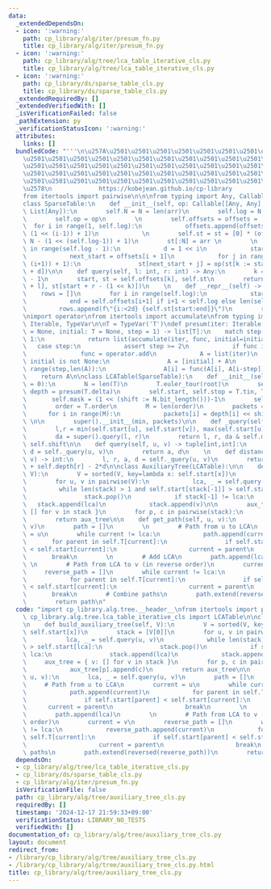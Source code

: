 ```yaml
---
data:
  _extendedDependsOn:
  - icon: ':warning:'
    path: cp_library/alg/iter/presum_fn.py
    title: cp_library/alg/iter/presum_fn.py
  - icon: ':warning:'
    path: cp_library/alg/tree/lca_table_iterative_cls.py
    title: cp_library/alg/tree/lca_table_iterative_cls.py
  - icon: ':warning:'
    path: cp_library/ds/sparse_table_cls.py
    title: cp_library/ds/sparse_table_cls.py
  _extendedRequiredBy: []
  _extendedVerifiedWith: []
  _isVerificationFailed: false
  _pathExtension: py
  _verificationStatusIcon: ':warning:'
  attributes:
    links: []
  bundledCode: "'''\n\u257A\u2501\u2501\u2501\u2501\u2501\u2501\u2501\u2501\u2501\u2501\
    \u2501\u2501\u2501\u2501\u2501\u2501\u2501\u2501\u2501\u2501\u2501\u2501\u2501\
    \u2501\u2501\u2501\u2501\u2501\u2501\u2501\u2501\u2501\u2501\u2501\u2501\u2501\
    \u2501\u2501\u2501\u2501\u2501\u2501\u2501\u2501\u2501\u2501\u2501\u2501\u2501\
    \u2501\u2501\u2501\u2501\u2501\u2501\u2501\u2501\u2501\u2501\u2501\u2501\u2501\
    \u2578\n             https://kobejean.github.io/cp-library               \n'''\n\
    from itertools import pairwise\n\n\nfrom typing import Any, Callable, List\n\n\
    class SparseTable:\n    def __init__(self, op: Callable[[Any, Any], Any], arr:\
    \ List[Any]):\n        self.N = N = len(arr)\n        self.log = N.bit_length()\n\
    \        self.op = op\n        \n        self.offsets = offsets = [0]\n      \
    \  for i in range(1, self.log):\n            offsets.append(offsets[-1] + N -\
    \ (1 << (i-1)) + 1)\n            \n        self.st = st = [0] * (offsets[-1] +\
    \ N - (1 << (self.log-1)) + 1)\n        st[:N] = arr \n        \n        for i\
    \ in range(self.log - 1):\n            d = 1 << i\n            start = offsets[i]\n\
    \            next_start = offsets[i + 1]\n            for j in range(N - (1 <<\
    \ (i+1)) + 1):\n                st[next_start + j] = op(st[k := start+j], st[k\
    \ + d])\n\n    def query(self, l: int, r: int) -> Any:\n        k = (r-l).bit_length()\
    \ - 1\n        start, st = self.offsets[k], self.st\n        return self.op(st[start\
    \ + l], st[start + r - (1 << k)])\n    \n    def __repr__(self) -> str:\n    \
    \    rows = []\n        for i in range(self.log):\n            start = self.offsets[i]\n\
    \            end = self.offsets[i+1] if i+1 < self.log else len(self.st)\n   \
    \         rows.append(f\"{i:<2d} {self.st[start:end]}\")\n        return '\\n'.join(rows)\n\
    \nimport operator\nfrom itertools import accumulate\nfrom typing import Callable,\
    \ Iterable, TypeVar\n\nT = TypeVar('T')\ndef presum(iter: Iterable[T], func: Callable[[T,T],T]\
    \ = None, initial: T = None, step = 1) -> list[T]:\n    match step:\n        case\
    \ 1:\n            return list(accumulate(iter, func, initial=initial))\n     \
    \   case step:\n            assert step >= 2\n            if func is None:\n \
    \               func = operator.add\n            A = list(iter)\n            if\
    \ initial is not None:\n                A = [initial] + A\n            for i in\
    \ range(step,len(A)):\n                A[i] = func(A[i], A[i-step])\n        \
    \    return A\n\nclass LCATable(SparseTable):\n    def __init__(self, T, root\
    \ = 0):\n        N = len(T)\n        T.euler_tour(root)\n        self.depth =\
    \ depth = presum(T.delta)\n        self.start, self.stop = T.tin, T.tout\n\n \
    \       self.mask = (1 << (shift := N.bit_length()))-1\n        self.shift = shift\n\
    \        order = T.order\n        M = len(order)\n        packets = [0]*M\n  \
    \      for i in range(M):\n            packets[i] = depth[i] << shift | order[i]\
    \ \n\n        super().__init__(min, packets)\n\n    def _query(self, u, v):\n\
    \        l,r = min(self.start[u], self.start[v]), max(self.start[u], self.start[v])+1\n\
    \        da = super().query(l, r)\n        return l, r, da & self.mask, da >>\
    \ self.shift\n\n    def query(self, u, v) -> tuple[int,int]:\n        l, r, a,\
    \ d = self._query(u, v)\n        return a, d\n    \n    def distance(self, u,\
    \ v) -> int:\n        l, r, a, d = self._query(u, v)\n        return self.depth[l]\
    \ + self.depth[r] - 2*d\n\nclass AuxiliaryTree(LCATable):\n\n    def build_auxiliary_tree(self,\
    \ V):\n        V = sorted(V, key=lambda x: self.start[x])\n        stack = [V[0]]\n\
    \        for u, v in pairwise(V):\n            lca, _ = self.query(u, v)\n   \
    \         while len(stack) > 1 and self.start[stack[-1]] > self.start[lca]:\n\
    \                stack.pop()\n            if stack[-1] != lca:\n             \
    \   stack.append(lca)\n            stack.append(v)\n\n        aux_tree = { v:\
    \ [] for v in stack }\n        for p, c in pairwise(stack):\n            aux_tree[p].append(c)\n\
    \        return aux_tree\n\n    def get_path(self, u, v):\n        lca, _ = self.query(u,\
    \ v)\n        path = []\n        \n        # Path from u to LCA\n        current\
    \ = u\n        while current != lca:\n            path.append(current)\n     \
    \       for parent in self.T[current]:\n                if self.start[parent]\
    \ < self.start[current]:\n                    current = parent\n             \
    \       break\n        \n        # Add LCA\n        path.append(lca)\n       \
    \ \n        # Path from LCA to v (in reverse order)\n        current = v\n   \
    \     reverse_path = []\n        while current != lca:\n            reverse_path.append(current)\n\
    \            for parent in self.T[current]:\n                if self.start[parent]\
    \ < self.start[current]:\n                    current = parent\n             \
    \       break\n        # Combine paths\n        path.extend(reversed(reverse_path))\n\
    \        return path\n"
  code: "import cp_library.alg.tree.__header__\nfrom itertools import pairwise\nfrom\
    \ cp_library.alg.tree.lca_table_iterative_cls import LCATable\n\nclass AuxiliaryTree(LCATable):\n\
    \n    def build_auxiliary_tree(self, V):\n        V = sorted(V, key=lambda x:\
    \ self.start[x])\n        stack = [V[0]]\n        for u, v in pairwise(V):\n \
    \           lca, _ = self.query(u, v)\n            while len(stack) > 1 and self.start[stack[-1]]\
    \ > self.start[lca]:\n                stack.pop()\n            if stack[-1] !=\
    \ lca:\n                stack.append(lca)\n            stack.append(v)\n\n   \
    \     aux_tree = { v: [] for v in stack }\n        for p, c in pairwise(stack):\n\
    \            aux_tree[p].append(c)\n        return aux_tree\n\n    def get_path(self,\
    \ u, v):\n        lca, _ = self.query(u, v)\n        path = []\n        \n   \
    \     # Path from u to LCA\n        current = u\n        while current != lca:\n\
    \            path.append(current)\n            for parent in self.T[current]:\n\
    \                if self.start[parent] < self.start[current]:\n              \
    \      current = parent\n                    break\n        \n        # Add LCA\n\
    \        path.append(lca)\n        \n        # Path from LCA to v (in reverse\
    \ order)\n        current = v\n        reverse_path = []\n        while current\
    \ != lca:\n            reverse_path.append(current)\n            for parent in\
    \ self.T[current]:\n                if self.start[parent] < self.start[current]:\n\
    \                    current = parent\n                    break\n        # Combine\
    \ paths\n        path.extend(reversed(reverse_path))\n        return path"
  dependsOn:
  - cp_library/alg/tree/lca_table_iterative_cls.py
  - cp_library/ds/sparse_table_cls.py
  - cp_library/alg/iter/presum_fn.py
  isVerificationFile: false
  path: cp_library/alg/tree/auxiliary_tree_cls.py
  requiredBy: []
  timestamp: '2024-12-17 21:59:33+09:00'
  verificationStatus: LIBRARY_NO_TESTS
  verifiedWith: []
documentation_of: cp_library/alg/tree/auxiliary_tree_cls.py
layout: document
redirect_from:
- /library/cp_library/alg/tree/auxiliary_tree_cls.py
- /library/cp_library/alg/tree/auxiliary_tree_cls.py.html
title: cp_library/alg/tree/auxiliary_tree_cls.py
---
```

